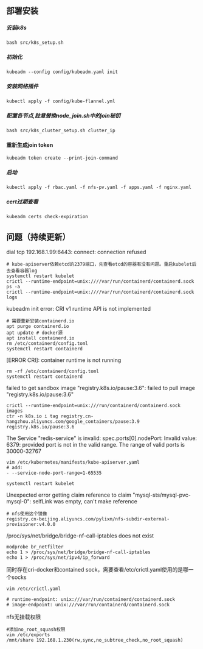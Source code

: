 ## 部署安装
##### 安装k8s
```
bash src/k8s_setup.sh
```

##### 初始化
```
kubeadm --config config/kubeadm.yaml init
```

##### 安装网络插件
```
kubectl apply -f config/kube-flannel.yml
```

##### 配置各节点,註意替換node_join.sh中的join秘钥
```
bash src/k8s_cluster_setup.sh cluster_ip
```

#### 重新生成join token
```
kubeadm token create --print-join-command
```

##### 启动
```
kubectl apply -f rbac.yaml -f nfs-pv.yaml -f apps.yaml -f nginx.yaml
```

##### cert过期查看
```
kubeadm certs check-expiration

```

## 问题（持续更新）

dial tcp 192.168.1.99:6443: connect: connection refused
```
# kube-apiserver依赖etcd的2379端口，先查看etcd的容器有没有问题。重启kubelet后去查看容器log
systemctl restart kubelet
crictl --runtime-endpoint=unix:////var/run/containerd/containerd.sock ps -a
crictl --runtime-endpoint=unix:////var/run/containerd/containerd.sock logs 
```

kubeadm init error: CRI v1 runtime API is not implemented  
```
# 需要重新安装containerd.io
apt purge containerd.io
apt update # docker源
apt install containerd.io
rm /etc/containerd/config.toml
systemctl restart containerd
```

[ERROR CRI]: container runtime is not running
```
rm -rf /etc/containerd/config.toml
systemctl restart containerd
```

failed to get sandbox image \"registry.k8s.io/pause:3.6\": failed to pull image \"registry.k8s.io/pause:3.6\"
```
crictl --runtime-endpoint=unix:///run/containerd/containerd.sock images
ctr -n k8s.io i tag registry.cn-hangzhou.aliyuncs.com/google_containers/pause:3.9 registry.k8s.io/pause:3.6
```

The Service "redis-service" is invalid: spec.ports[0].nodePort: Invalid value: 6379: provided port is not in the valid range. The range of valid ports is 30000-32767
```
vim /etc/kubernetes/manifests/kube-apiserver.yaml 
# add:
- --service-node-port-range=1-65535

systemctl restart kubelet
```

Unexpected error getting claim reference to claim "mysql-sts/mysql-pvc-mysql-0": selfLink was empty, can't make reference
```
# nfs使用这个镜像
registry.cn-beijing.aliyuncs.com/pylixm/nfs-subdir-external-provisioner:v4.0.0
```

/proc/sys/net/bridge/bridge-nf-call-iptables does not exist
```
modprobe br_netfilter
echo 1 > /proc/sys/net/bridge/bridge-nf-call-iptables
echo 1 > /proc/sys/net/ipv4/ip_forward
```

同时存在cri-docker和contained sock，需要查看/etc/crictl.yaml使用的是哪一个socks
```
vim /etc/crictl.yaml

# runtime-endpoint: unix:///var/run/containerd/containerd.sock
# image-endpoint: unix:///var/run/containerd/containerd.sock
```

nfs无挂载权限
```
#添加no_root_squash权限
vim /etc/exports
/mnt/share 192.168.1.230(rw,sync,no_subtree_check,no_root_squash)
```